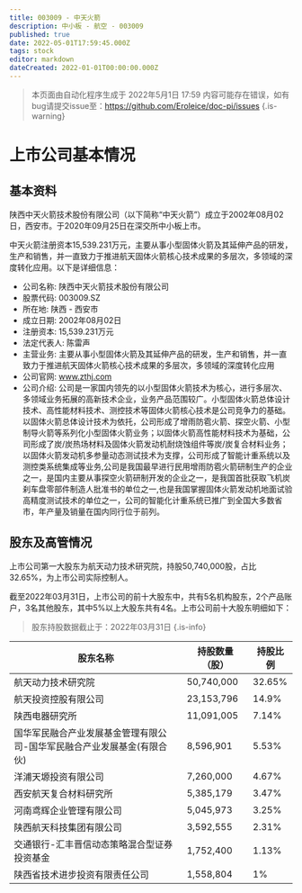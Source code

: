 ```yaml
---
title: 003009 - 中天火箭
description: 中小板 - 航空 - 003009
published: true
date: 2022-05-01T17:59:45.000Z
tags: stock
editor: markdown
dateCreated: 2022-01-01T00:00:00.000Z
---
```


> 本页面由自动化程序生成于 2022年5月1日 17:59
> 内容可能存在错误，如有bug请提交issue至：https://github.com/Eroleice/doc-pi/issues
{.is-warning}

# 上市公司基本情况

## 基本资料

陕西中天火箭技术股份有限公司（以下简称“中天火箭”）成立于2002年08月02日，西安市。于2020年09月25日在深交所中小板上市。

中天火箭注册资本15,539.231万元，主要从事小型固体火箭及其延伸产品的研发，生产和销售，并一直致力于推进航天固体火箭核心技术成果的多层次，多领域的深度转化应用。以下是详细信息：

- 公司名称: 陕西中天火箭技术股份有限公司
- 股票代码: 003009.SZ
- 所在地: 陕西 - 西安市
- 成立日期: 2002年08月02日
- 注册资本: 15,539.231万元
- 法定代表人: 陈雷声
- 主营业务: 主要从事小型固体火箭及其延伸产品的研发，生产和销售，并一直致力于推进航天固体火箭核心技术成果的多层次，多领域的深度转化应用
- 公司官网: www.zthj.com
- 公司介绍: 公司是一家国内领先的以小型固体火箭技术为核心，进行多层次、多领域业务拓展的高新技术企业，业务产品范围较广。小型固体火箭总体设计技术、高性能材料技术、测控技术等固体火箭核心技术是公司竞争力的基础。以固体火箭总体设计技术为依托，公司形成了增雨防雹火箭、探空火箭、小型制导火箭等系列化小型固体火箭业务；以固体火箭高性能材料技术为基础，公司形成了炭/炭热场材料及固体火箭发动机耐烧蚀组件等炭/炭复合材料业务；以固体火箭发动机多参量动态测试技术为支撑，公司形成了智能计重系统以及测控类系统集成等业务,公司是我国最早进行民用增雨防雹火箭研制生产的企业之一，是国内主要从事探空火箭研制开发的企业之一，是我国首批获取飞机炭刹车盘零部件制造人批准书的单位之一,也是我国掌握固体火箭发动机地面试验高精度测试技术的单位之一，公司的智能化计重系统已推广到全国大多数省市，年产量及销量在国内同行位于前列。


## 股东及高管情况

上市公司第一大股东为航天动力技术研究院，持股50,740,000股，占比32.65%，为上市公司实际控制人。

截至2022年03月31日，上市公司的前十大股东中，共有5名机构股东，2个产品账户，3名其他股东，其中5%以上大股东共有4名。上市公司前十大股东明细如下：

> 股东持股数据截止于：2022年03月31日
{.is-info}

| 股东名称 | 持股数量（股） | 持股比例 |
| --- | --- | --- |
| 航天动力技术研究院 | 50,740,000 | 32.65% |
| 航天投资控股有限公司 | 23,153,796 | 14.9% |
| 陕西电器研究所 | 11,091,005 | 7.14% |
| 国华军民融合产业发展基金管理有限公司-国华军民融合产业发展基金(有限合伙) | 8,596,901 | 5.53% |
| 洋浦天塬投资有限公司 | 7,260,000 | 4.67% |
| 西安航天复合材料研究所 | 5,385,179 | 3.47% |
| 河南鸢辉企业管理有限公司 | 5,045,973 | 3.25% |
| 陕西航天科技集团有限公司 | 3,592,555 | 2.31% |
| 交通银行-汇丰晋信动态策略混合型证券投资基金 | 1,752,400 | 1.13% |
| 陕西省技术进步投资有限责任公司 | 1,558,804 | 1% |




